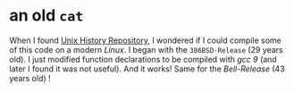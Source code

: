 # an old `cat`

When I found [Unix History Repository](https://github.com/dspinellis/unix-history-repo), I wondered if I could compile some of this code on a modern _Linux_. I began with the `386BSD-Release` (29 years old). I just modified function declarations to be compiled with _gcc 9_ (and later I found it was not useful). And it works! Same for the _Bell-Release_ (43 years old) !



 